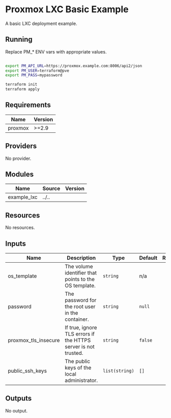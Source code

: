 # Proxmox LXC Basic Example
A basic LXC deployment example.

## Running

Replace PM_* ENV vars with appropriate values.
```bash
 
export PM_API_URL=https://proxmox.example.com:8006/api2/json
export PM_USER=terraform@pve
export PM_PASS=mypassword

terraform init
terraform apply
```

<!-- BEGINNING OF PRE-COMMIT-TERRAFORM DOCS HOOK -->
## Requirements

| Name | Version |
|------|---------|
| proxmox | >=2.9 |

## Providers

No provider.

## Modules

| Name | Source | Version |
|------|--------|---------|
| example_lxc | ../.. |  |

## Resources

No resources.

## Inputs

| Name | Description | Type | Default | Required |
|------|-------------|------|---------|:--------:|
| os\_template | The volume identifier that points to the OS template. | `string` | n/a | yes |
| password | The password for the root user in the container. | `string` | `null` | no |
| proxmox\_tls\_insecure | If true, ignore TLS errors if the HTTPS server is not trusted. | `string` | `false` | no |
| public\_ssh\_keys | The public keys of the local administrator. | `list(string)` | `[]` | no |

## Outputs

No output.
<!-- END OF PRE-COMMIT-TERRAFORM DOCS HOOK -->
